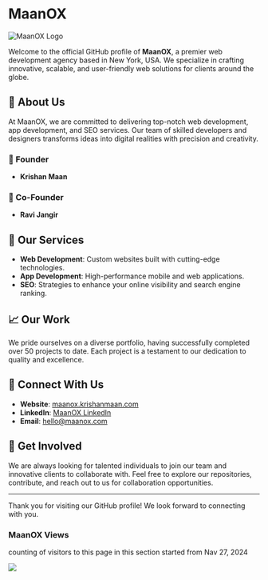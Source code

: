 # MaanOX

![MaanOX Logo](https://avatars.githubusercontent.com/u/114650690?s=400&u=ca2871c499a10b162e6676f82a5efcddcef3cb28&v=4)

Welcome to the official GitHub profile of **MaanOX**, a premier web development agency based in New York, USA. We specialize in crafting innovative, scalable, and user-friendly web solutions for clients around the globe.

## 🌟 About Us

At MaanOX, we are committed to delivering top-notch web development, app development, and SEO services. Our team of skilled developers and designers transforms ideas into digital realities with precision and creativity.

### 🚀 Founder
- **Krishan Maan**

### 🚀 Co-Founder
- **Ravi Jangir**

## 💼 Our Services

- **Web Development**: Custom websites built with cutting-edge technologies.
- **App Development**: High-performance mobile and web applications.
- **SEO**: Strategies to enhance your online visibility and search engine ranking.

## 📈 Our Work

We pride ourselves on a diverse portfolio, having successfully completed over 50 projects to date. Each project is a testament to our dedication to quality and excellence.

## 🔗 Connect With Us

- **Website**: [maanox.krishanmaan.com](http://maanox.krishanmaan.com)
- **LinkedIn**: [MaanOX LinkedIn](https://www.linkedin.com/company/maanox)
- **Email**: [hello@maanox.com](mailto:hello@maanox.com)

## 🤝 Get Involved

We are always looking for talented individuals to join our team and innovative clients to collaborate with. Feel free to explore our repositories, contribute, and reach out to us for collaboration opportunities.

---

Thank you for visiting our GitHub profile! We look forward to connecting with you.

### MaanOX Views
counting of visitors to this page in this section started from Nav 27, 2024

![](https://count.getloli.com/@maanox.github.readme?theme=booru-twifanartsfw)

